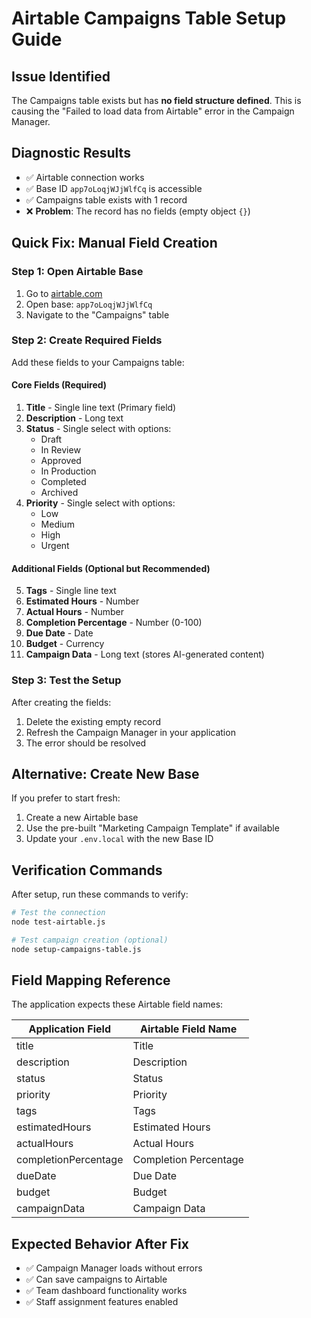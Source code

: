 # Airtable Campaigns Table Setup Guide

## Issue Identified
The Campaigns table exists but has **no field structure defined**. This is causing the "Failed to load data from Airtable" error in the Campaign Manager.

## Diagnostic Results
- ✅ Airtable connection works
- ✅ Base ID `app7oLoqjWJjWlfCq` is accessible
- ✅ Campaigns table exists with 1 record
- ❌ **Problem**: The record has no fields (empty object `{}`)

## Quick Fix: Manual Field Creation

### Step 1: Open Airtable Base
1. Go to [airtable.com](https://airtable.com)
2. Open base: `app7oLoqjWJjWlfCq`
3. Navigate to the "Campaigns" table

### Step 2: Create Required Fields
Add these fields to your Campaigns table:

#### Core Fields (Required)
1. **Title** - Single line text (Primary field)
2. **Description** - Long text
3. **Status** - Single select with options:
   - Draft
   - In Review
   - Approved
   - In Production
   - Completed
   - Archived
4. **Priority** - Single select with options:
   - Low
   - Medium
   - High
   - Urgent

#### Additional Fields (Optional but Recommended)
5. **Tags** - Single line text
6. **Estimated Hours** - Number
7. **Actual Hours** - Number
8. **Completion Percentage** - Number (0-100)
9. **Due Date** - Date
10. **Budget** - Currency
11. **Campaign Data** - Long text (stores AI-generated content)

### Step 3: Test the Setup
After creating the fields:

1. Delete the existing empty record
2. Refresh the Campaign Manager in your application
3. The error should be resolved

## Alternative: Create New Base
If you prefer to start fresh:

1. Create a new Airtable base
2. Use the pre-built "Marketing Campaign Template" if available
3. Update your `.env.local` with the new Base ID

## Verification Commands
After setup, run these commands to verify:

```bash
# Test the connection
node test-airtable.js

# Test campaign creation (optional)
node setup-campaigns-table.js
```

## Field Mapping Reference
The application expects these Airtable field names:

| Application Field | Airtable Field Name |
|-------------------|---------------------|
| title | Title |
| description | Description |
| status | Status |
| priority | Priority |
| tags | Tags |
| estimatedHours | Estimated Hours |
| actualHours | Actual Hours |
| completionPercentage | Completion Percentage |
| dueDate | Due Date |
| budget | Budget |
| campaignData | Campaign Data |

## Expected Behavior After Fix
- ✅ Campaign Manager loads without errors
- ✅ Can save campaigns to Airtable
- ✅ Team dashboard functionality works
- ✅ Staff assignment features enabled